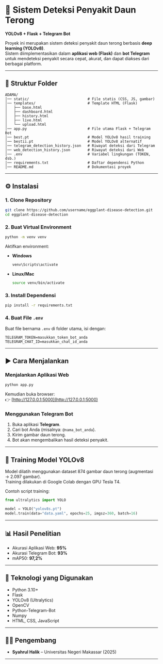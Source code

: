 # 🌿 Sistem Deteksi Penyakit Daun Terong
**YOLOv8 + Flask + Telegram Bot**

Proyek ini merupakan sistem deteksi penyakit daun terong berbasis **deep learning (YOLOv8)**.  
Sistem diimplementasikan dalam **aplikasi web (Flask)** dan **bot Telegram** untuk mendeteksi penyakit secara cepat, akurat, dan dapat diakses dari berbagai platform.  

---

## 📂 Struktur Folder

```
ADAMA/
│── static/                           # File statis (CSS, JS, gambar)
│── templates/                        # Template HTML (Flask)
│   ├── base.html
│   ├── dashboard.html
│   ├── history.html
│   ├── live.html
│   └── upload.html
│── app.py                            # File utama Flask + Telegram Bot
│── best.pt                           # Model YOLOv8 hasil training
│── bestii.pt                         # Model YOLOv8 alternatif
│── telegram_detection_history.json   # Riwayat deteksi dari Telegram
│── web_detection_history.json        # Riwayat deteksi dari Web
│── .env                              # Variabel lingkungan (TOKEN, dsb.)
│── requirements.txt                  # Daftar dependensi Python
│── README.md                         # Dokumentasi proyek
```

---

## ⚙️ Instalasi

### 1. Clone Repository
```bash
git clone https://github.com/username/eggplant-disease-detection.git
cd eggplant-disease-detection
```

### 2. Buat Virtual Environment
```bash
python -m venv venv
```

Aktifkan environment:
- **Windows**
  ```bash
  venv\Scripts\activate
  ```
- **Linux/Mac**
  ```bash
  source venv/bin/activate
  ```

### 3. Install Dependensi
```bash
pip install -r requirements.txt
```

### 4. Buat File `.env`
Buat file bernama `.env` di folder utama, isi dengan:

```env
TELEGRAM_TOKEN=masukkan_token_bot_anda
TELEGRAM_CHAT_ID=masukkan_chat_id_anda
```

---

## ▶️ Cara Menjalankan

### Menjalankan Aplikasi Web
```bash
python app.py
```
Kemudian buka browser:  
👉 [http://127.0.0.1:5000](http://127.0.0.1:5000)

### Menggunakan Telegram Bot
1. Buka aplikasi **Telegram**.  
2. Cari bot Anda (misalnya: `@nama_bot_anda`).  
3. Kirim gambar daun terong.  
4. Bot akan mengembalikan hasil deteksi penyakit.  

---

## 🧪 Training Model YOLOv8

Model dilatih menggunakan dataset 874 gambar daun terong (augmentasi → 2.097 gambar).  
Training dilakukan di Google Colab dengan GPU Tesla T4.

Contoh script training:
```python
from ultralytics import YOLO

model = YOLO("yolov8s.pt")
model.train(data="data.yaml", epochs=25, imgsz=360, batch=16)
```

---

## 📊 Hasil Penelitian

- Akurasi Aplikasi Web: **95%**  
- Akurasi Telegram Bot: **93%**  
- mAP50: **97,2%**

---

## 🚀 Teknologi yang Digunakan

- Python 3.10+
- Flask
- YOLOv8 (Ultralytics)
- OpenCV
- Python-Telegram-Bot
- Numpy
- HTML, CSS, JavaScript

---

## 👨‍💻 Pengembang
- **Syahrul Halik** – Universitas Negeri Makassar (2025)  

---


